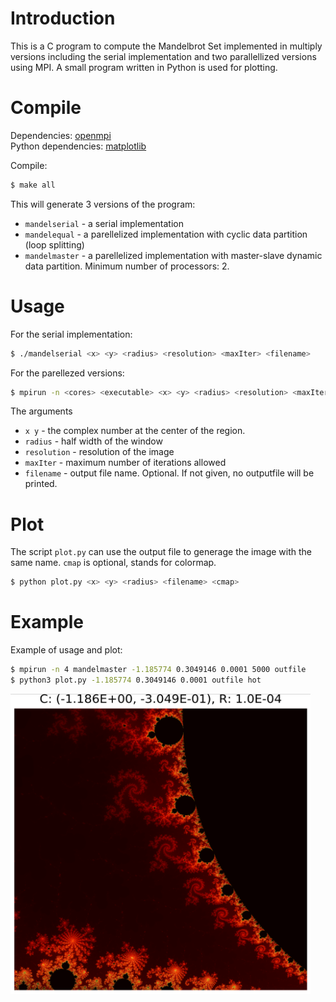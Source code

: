 
# Introduction 
This is a C program to compute the Mandelbrot Set implemented in multiply versions including the serial implementation and two parallellized versions using MPI. A small program written in Python is used for plotting. 

# Compile
Dependencies: [openmpi](https://www.open-mpi.org/)  
Python dependencies: [matplotlib](https://matplotlib.org/)  

Compile:
```bash
$ make all 
```
This will generate 3 versions of the program: 

- `mandelserial` - a serial implementation 
- `mandelequal` - a parellelized implementation with cyclic data partition (loop splitting)  
- `mandelmaster` - a parellelized implementation with master-slave dynamic data partition. Minimum number of processors: 2.


# Usage
For the serial implementation:
```bash
$ ./mandelserial <x> <y> <radius> <resolution> <maxIter> <filename>  
```

For the parellezed versions:
```bash
$ mpirun -n <cores> <executable> <x> <y> <radius> <resolution> <maxIter> <filename>
```

The arguments 
- `x y` - the complex number at the center of the region.  
- `radius` - half width of the window   
- `resolution` - resolution of the image
- `maxIter` - maximum number of iterations allowed  
- `filename` - output file name. Optional. If not given, no outputfile will be printed.


# Plot
The script `plot.py` can use the output file to generage the image with the same name. `cmap` is optional, stands for colormap.  
```bash
$ python plot.py <x> <y> <radius> <filename> <cmap>
```

# Example
Example of usage and plot:
```bash
$ mpirun -n 4 mandelmaster -1.185774 0.3049146 0.0001 5000 outfile
$ python3 plot.py -1.185774 0.3049146 0.0001 outfile hot
```

<img src="./example.png" width="480" height="480">






